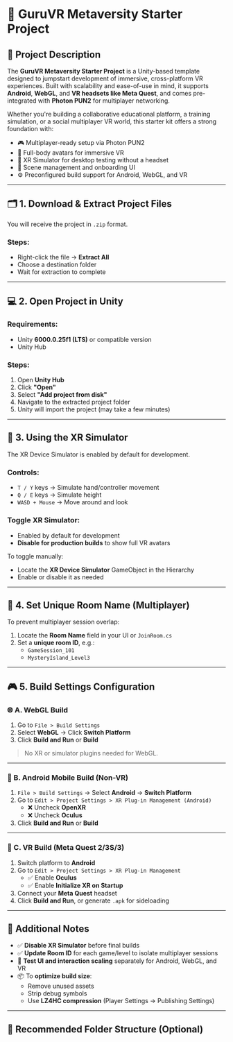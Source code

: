 # 🧭 GuruVR Metaversity Starter Project

## 📖 Project Description

The **GuruVR Metaversity Starter Project** is a Unity-based template designed to jumpstart development of immersive, cross-platform VR experiences. Built with scalability and ease-of-use in mind, it supports **Android**, **WebGL**, and **VR headsets like Meta Quest**, and comes pre-integrated with **Photon PUN2** for multiplayer networking.

Whether you're building a collaborative educational platform, a training simulation, or a social multiplayer VR world, this starter kit offers a strong foundation with:

- 🎮 Multiplayer-ready setup via Photon PUN2  
- 🧍 Full-body avatars for immersive VR  
- 🧪 XR Simulator for desktop testing without a headset  
- 🧱 Scene management and onboarding UI  
- ⚙️ Preconfigured build support for Android, WebGL, and VR  

---

## 🗂️ 1. Download & Extract Project Files

You will receive the project in `.zip` format.

### Steps:
- Right-click the file → **Extract All**
- Choose a destination folder
- Wait for extraction to complete

---

## 💻 2. Open Project in Unity

### Requirements:
- Unity **6000.0.25f1 (LTS)** or compatible version
- Unity Hub

### Steps:
1. Open **Unity Hub**
2. Click **"Open"**
3. Select **"Add project from disk"**
4. Navigate to the extracted project folder
5. Unity will import the project (may take a few minutes)

---

## 🧪 3. Using the XR Simulator

The XR Device Simulator is enabled by default for development.

### Controls:
- `T / Y` keys → Simulate hand/controller movement  
- `Q / E` keys → Simulate height  
- `WASD + Mouse` → Move around and look

### Toggle XR Simulator:
- Enabled by default for development
- **Disable for production builds** to show full VR avatars

To toggle manually:
- Locate the **XR Device Simulator** GameObject in the Hierarchy
- Enable or disable it as needed

---

## 📝 4. Set Unique Room Name (Multiplayer)

To prevent multiplayer session overlap:

1. Locate the **Room Name** field in your UI or `JoinRoom.cs`
2. Set a **unique room ID**, e.g.:
   - `GameSession_101`
   - `MysteryIsland_Level3`

---

## 🎮 5. Build Settings Configuration

### 🌐 A. WebGL Build
1. Go to `File > Build Settings`
2. Select **WebGL** → Click **Switch Platform**
3. Click **Build and Run** or **Build**

> No XR or simulator plugins needed for WebGL.

---

### 🤖 B. Android Mobile Build (Non-VR)
1. `File > Build Settings` → Select **Android** → **Switch Platform**
2. Go to `Edit > Project Settings > XR Plug-in Management (Android)`
   - ❌ Uncheck **OpenXR**
   - ❌ Uncheck **Oculus**
3. Click **Build and Run** or **Build**

---

### 🥽 C. VR Build (Meta Quest 2/3S/3)
1. Switch platform to **Android**
2. Go to `Edit > Project Settings > XR Plug-in Management`
   - ✅ Enable **Oculus**
   - ✅ Enable **Initialize XR on Startup**
3. Connect your **Meta Quest** headset
4. Click **Build and Run**, or generate `.apk` for sideloading

---

## 📌 Additional Notes

- ✅ **Disable XR Simulator** before final builds  
- ✅ **Update Room ID** for each game/level to isolate multiplayer sessions  
- 🔁 **Test UI and interaction scaling** separately for Android, WebGL, and VR  
- 📦 To **optimize build size**:
  - Remove unused assets
  - Strip debug symbols
  - Use **LZ4HC compression** (Player Settings → Publishing Settings)

---

## 📂 Recommended Folder Structure (Optional)

